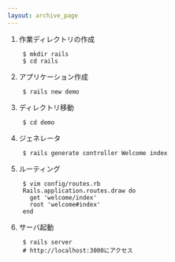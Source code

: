```yaml
---
layout: archive_page
---
```

1. 作業ディレクトリの作成

        $ mkdir rails
        $ cd rails

2. アプリケーション作成

        $ rails new demo

3. ディレクトリ移動

        $ cd demo

4. ジェネレータ

        $ rails generate controller Welcome index

5. ルーティング

        $ vim config/routes.rb
        Rails.application.routes.draw do
          get 'welcome/index'
          root 'welcome#index'
        end

6. サーバ起動

        $ rails server
        # http://localhost:3000にアクセス